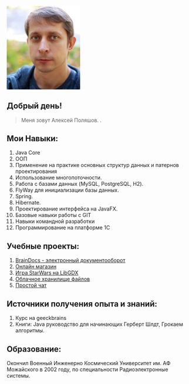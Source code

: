 <img src = "logo.jpg" width=200px>

## Добрый день!
>Меня зовут Алексей Поляшов.
>.

## Мои Навыки:
1. Java Core
2. ООП
3. Применение на практике основных структур данных и патернов проектирования
4. Использование многопоточности.
5. Работа с базами данных (MySQL, PostgreSQL, H2).
6. FlyWay для инициализации базы данных.
7. Spring.
8. Hibernate.
9. Проектирование интерфейса на JavaFX.
10. Базовые навыки работы с GIT
11. Навыки командной разработки
12. Программирование на платформе 1С


## Учебные проекты:

1. [BrainDocs - электронный документооборот][1]
2. [Онлайн магазин][2]
3. [Игра StarWars на LibGDX][3]
4. [Облачное хранилище файлов][4]
5. [Простой чат][5]

[1]: https://github.com/alexey-polyashov/BrainDocs_Project/ "Командный проект по созданию системы электронного документооборота"
[2]: https://github.com/alexey-polyashov/OnlineCart/ "Онлайн магазин"
[3]: https://github.com/alexey-polyashov/StarWars/tree/master "Игра StarWars"
[4]: https://github.com/alexey-polyashov/FileCloud "Облачное хранилище файлов"
[5]: https://github.com/alexey-polyashov/Simple-chat "Простой чат"

## Источники получения опыта и знаний:
1. Курс на geeckbrains
2. Книги: Java руководство для начинающих Герберт Шлдт, Грокаем алгоритмы.


## Образование:
Окончил Военный Инженерно Космический Университет им. АФ Можайского в 2002 году, по специальности Радиоэлектронные системы.



